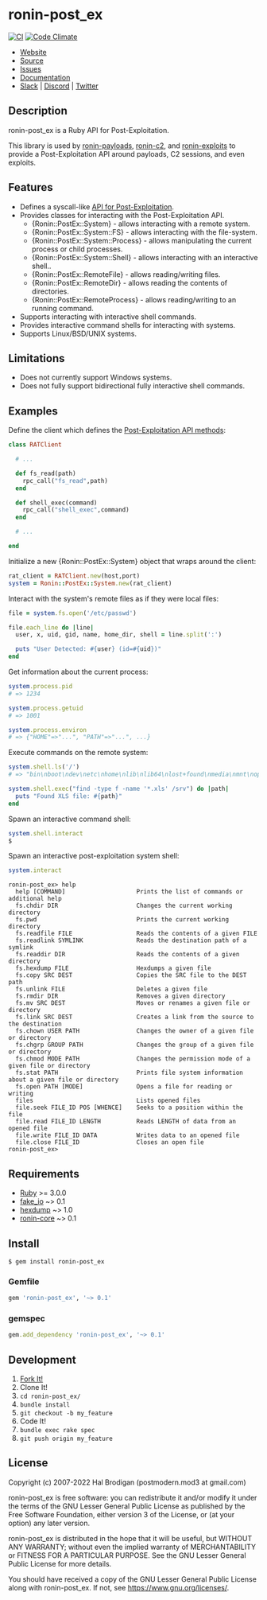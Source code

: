 # ronin-post_ex

[![CI](https://github.com/ronin-rb/ronin-post_ex/actions/workflows/ruby.yml/badge.svg)](https://github.com/ronin-rb/ronin-post_ex/actions/workflows/ruby.yml)
[![Code Climate](https://codeclimate.com/github/ronin-rb/ronin-post_ex.svg)](https://codeclimate.com/github/ronin-rb/ronin-post_ex)

* [Website](https://ronin-rb.dev/)
* [Source](https://github.com/ronin-rb/ronin-post_ex)
* [Issues](https://github.com/ronin-rb/ronin-post_ex/issues)
* [Documentation](https://ronin-rb.dev/docs/ronin-post_ex/frames)
* [Slack](https://ronin-rb.slack.com) |
  [Discord](https://discord.gg/6WAb3PsVX9) |
  [Twitter](https://twitter.com/ronin_rb)

## Description

ronin-post_ex is a Ruby API for Post-Exploitation.

This library is used by [ronin-payloads], [ronin-c2], and [ronin-exploits]
to provide a Post-Exploitation API around payloads, C2 sessions, and even
exploits.

## Features

* Defines a syscall-like [API for Post-Exploitation][API Spec].
* Provides classes for interacting with the Post-Exploitation API.
  * {Ronin::PostEx::System} - allows interacting with a remote system.
  * {Ronin::PostEx::System::FS} - allows interacting with the file-system.
  * {Ronin::PostEx::System::Process} - allows manipulating the current process
    or child processes.
  * {Ronin::PostEx::System::Shell} - allows interacting with an interactive
    shell..
  * {Ronin::PostEx::RemoteFile} - allows reading/writing files.
  * {Ronin::PostEx::RemoteDir} - allows reading the contents of directories.
  * {Ronin::PostEx::RemoteProcess} - allows reading/writing to an running
    command.
* Supports interacting with interactive shell commands.
* Provides interactive command shells for interacting with systems.
* Supports Linux/BSD/UNIX systems.

## Limitations

* Does not currently support Windows systems.
* Does not fully support bidirectional fully interactive shell commands.

## Examples

Define the client which defines the [Post-Exploitation API methods][API Spec]:

```ruby
class RATClient

  # ...

  def fs_read(path)
    rpc_call("fs_read",path)
  end

  def shell_exec(command)
    rpc_call("shell_exec",command)
  end

  # ...

end
```

Initialize a new {Ronin::PostEx::System} object that wraps around the client:

```ruby
rat_client = RATClient.new(host,port)
system = Ronin::PostEx::System.new(rat_client)
```

Interact with the system's remote files as if they were local files:

```ruby
file = system.fs.open('/etc/passwd')

file.each_line do |line|
  user, x, uid, gid, name, home_dir, shell = line.split(':')

  puts "User Detected: #{user} (id=#{uid})"
end
```

Get information about the current process:

```ruby
system.process.pid
# => 1234

system.process.getuid
# => 1001

system.process.environ
# => {"HOME"=>"...", "PATH"=>"...", ...}
```

Execute commands on the remote system:

```ruby
system.shell.ls('/')
# => "bin\nboot\ndev\netc\nhome\nlib\nlib64\nlost+found\nmedia\nmnt\nopt\nproc\nroot\nrun\nsbin\nsnap\nsrv\nsys\ntmp\nusr\nvar\n"

system.shell.exec("find -type f -name '*.xls' /srv") do |path|
  puts "Found XLS file: #{path}"
end
```

Spawn an interactive command shell:

```ruby
system.shell.interact
$
```

Spawn an interactive post-exploitation system shell:

```ruby
system.interact
```
```
ronin-post_ex> help
  help [COMMAND]                	Prints the list of commands or additional help
  fs.chdir DIR                  	Changes the current working directory
  fs.pwd                        	Prints the current working directory
  fs.readfile FILE              	Reads the contents of a given FILE
  fs.readlink SYMLINK           	Reads the destination path of a symlink
  fs.readdir DIR                	Reads the contents of a given directory
  fs.hexdump FILE               	Hexdumps a given file
  fs.copy SRC DEST              	Copies the SRC file to the DEST path
  fs.unlink FILE                	Deletes a given file
  fs.rmdir DIR                  	Removes a given directory
  fs.mv SRC DEST                	Moves or renames a given file or directory
  fs.link SRC DEST              	Creates a link from the source to the destination
  fs.chown USER PATH            	Changes the owner of a given file or directory
  fs.chgrp GROUP PATH           	Changes the group of a given file or directory
  fs.chmod MODE PATH            	Changes the permission mode of a given file or directory
  fs.stat PATH                  	Prints file system information about a given file or directory
  fs.open PATH [MODE]           	Opens a file for reading or writing
  files                         	Lists opened files
  file.seek FILE_ID POS [WHENCE]	Seeks to a position within the file
  file.read FILE_ID LENGTH      	Reads LENGTH of data from an opened file
  file.write FILE_ID DATA       	Writes data to an opened file
  file.close FILE_ID            	Closes an open file
ronin-post_ex> 
```

## Requirements

* [Ruby] >= 3.0.0
* [fake_io] ~> 0.1
* [hexdump] ~> 1.0
* [ronin-core] ~> 0.1

## Install

```shell
$ gem install ronin-post_ex
```

### Gemfile

```ruby
gem 'ronin-post_ex', '~> 0.1'
```

### gemspec

```ruby
gem.add_dependency 'ronin-post_ex', '~> 0.1'
```

## Development

1. [Fork It!](https://github.com/ronin-rb/ronin-post_ex/fork)
2. Clone It!
3. `cd ronin-post_ex/`
4. `bundle install`
5. `git checkout -b my_feature`
6. Code It!
7. `bundle exec rake spec`
8. `git push origin my_feature`

## License

Copyright (c) 2007-2022 Hal Brodigan (postmodern.mod3 at gmail.com)

ronin-post_ex is free software: you can redistribute it and/or modify
it under the terms of the GNU Lesser General Public License as published
by the Free Software Foundation, either version 3 of the License, or
(at your option) any later version.

ronin-post_ex is distributed in the hope that it will be useful,
but WITHOUT ANY WARRANTY; without even the implied warranty of
MERCHANTABILITY or FITNESS FOR A PARTICULAR PURPOSE.  See the
GNU Lesser General Public License for more details.

You should have received a copy of the GNU Lesser General Public License
along with ronin-post_ex.  If not, see <https://www.gnu.org/licenses/>.

[Ruby]: https://www.ruby-lang.org
[fake_io]: https://github.com/postmodern/fake_io.rb#readme
[hexdump]: https://github.com/postmodern/hexdump.rb#readme
[ronin-core]: https://github.com/ronin-rb/ronin-core#readme
[ronin-payloads]: https://github.com/ronin-rb/ronin-payloads#readme
[ronin-c2]: https://github.com/ronin-rb/ronin-c2#readme
[ronin-exploits]: https://github.com/ronin-rb/ronin-exploits#readme

[API Spec]: https://github.com/ronin-rb/ronin-post_ex/blob/main/API_SPEC.md

